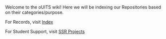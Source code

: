 Welcome to the oUITS wiki! Here we will be indexing our Repositories based on their categories/purpose.

For Records, visit [Index](https://github.com/oU1TS/.github/wiki/Index)

For Student Support, visit [SSR Projects](https://github.com/oU1TS/.github/wiki/SSR-Projects)